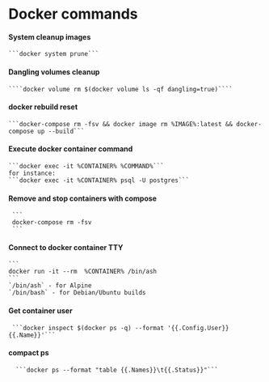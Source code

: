 # Docker commands

#### System cleanup images
    ```docker system prune```
    
#### Dangling volumes cleanup
    ````docker volume rm $(docker volume ls -qf dangling=true)````
    
#### docker rebuild reset
    ```docker-compose rm -fsv && docker image rm %IMAGE%:latest && docker-compose up --build```
    
#### Execute docker container command
    ```docker exec -it %CONTAINER% %COMMAND%```
    for instance:
    ```docker exec -it %CONTAINER% psql -U postgres```

#### Remove and stop containers with compose
     ```
     docker-compose rm -fsv
     ```
#### Connect to docker container TTY
    ```
    docker run -it --rm  %CONTAINER% /bin/ash
    ```
    `/bin/ash` - for Alpine
    `/bin/bash` - for Debian/Ubuntu builds
#### Get container user
     ```docker inspect $(docker ps -q) --format '{{.Config.User}} {{.Name}}'```
     
#### compact ps
      ```docker ps --format "table {{.Names}}\t{{.Status}}"```
